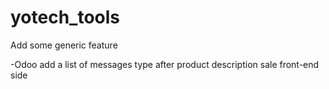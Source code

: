 # yotech_tools

Add some generic feature

-Odoo add a list of messages type after product description sale front-end side
